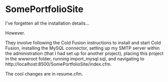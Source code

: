 # SomePortfolioSite

I've forgetten all the installation details...

However.

They involve following the Cold Fusion instructions to install and start Cold Fusion, installing the MySQL connector, setting up my SMTP server within the administration (that I had set up for another project), placing this project in the wwwroot folder, running import_mysql.sql,  and navigating to http://localhost:8500/SomePortfolioSite/index.cfm.

The cool changes are in resume.cfm.
